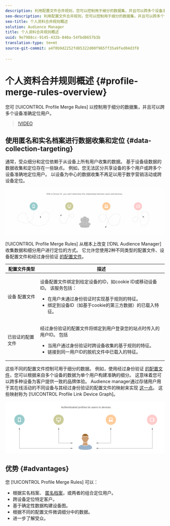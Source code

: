 ```yaml
---
description: 利用配置文件合并规则，您可以控制用于细分的数据集，并且可以跨多个设备准确定位人员。
seo-description: 利用配置文件合并规则，您可以控制用于细分的数据集，并且可以跨多个设备准确定位人员。
seo-title: 个人资料合并规则概述
solution: Audience Manager
title: 个人资料合并规则概述
uuid: 9e7988cc-9145-432b-840a-54fbd8657b3b
translation-type: tm+mt
source-git-commit: a4f0b9d2252fd85322d00f965ff35a9fed04d3f8

---
```



# 个人资料合并规则概述 {#profile-merge-rules-overview}

您可 [!UICONTROL Profile Merge Rules] 以控制用于细分的数据集，并且可以跨多个设备准确定位用户。

>[!VIDEO](https://video.tv.adobe.com/v/28974?captions=chi_hans)

## 使用匿名和实名档案进行数据收集和定位 {#data-collection-targeting}

通常，受众细分和定位依赖于从设备上所有用户收集的数据。 基于设备级数据的数据收集和定位存在一些缺点。 例如，您无法区分共享设备的多个用户或跨多个设备准确地定位用户。 以设备为中心的数据收集不再足以用于数字营销活动或跨设备定位。

![](assets/unauthenticated2.png)

[!UICONTROL Profile Merge Rules] 从根本上改变 [!DNL Audience Manager] 收集数据和细分用户进行定位的方式。 它允许您使用2种不同类型的配置文件、设备配置文件和经过身份验证 [的配置文件](../../reference/visitor-authentication-states.md)。

<table id="table_CE98C0E32A964B27804736A896233869"> 
 <thead> 
  <tr> 
   <th colname="col1" class="entry"> 配置文件类型 </th> 
   <th colname="col2" class="entry"> 描述 </th> 
  </tr> 
 </thead>
 <tbody> 
  <tr> 
   <td colname="col1"> 设备 配置文件 </td> 
   <td colname="col2"> <p>设备配置文件绑定到给定设备的ID，如cookie ID或移动设备ID。 该服务包括： </p> <p>
     <ul id="ul_0420875DE65E44FFAC76E0DD205CFEC4"> 
      <li id="li_044AD85C644A41FB8EF48164BAC0CE34">在用户未通过身份验证时实现基于规则的特征。 </li> 
      <li id="li_984D9790A6984139AFCFC2DFE4DF1BFC">绑定到设备ID（如基于cookie的第三方数据）的已载入特征。 </li>
     </ul> </p> </td>
  </tr>
  <tr> 
   <td colname="col1"> 已验证的配置文件 </td> 
   <td colname="col2"> <p>经过身份验证的配置文件将绑定到用户登录您的站点时传入的用户ID。 包括 </p>
    <ul id="ul_18319CAA875148DBAE095134D42637B3"> 
     <li id="li_E24BD33E049849E5A594B0750F530475">当用户通过身份验证时跨设备收集的基于规则的特征。 </li>
     <li id="li_531AC9E0EC9D45108457FEC8E8D4E66C">链接到同一用户ID的脱机文件中已载入的特征。 </li>
    </ul> </td>
  </tr>
 </tbody>
</table>

这些不同的配置文件控制可用于细分的数据。 例如，使用经过身份验证 [的配置文件](../../reference/visitor-authentication-states.md)，您可以根据来自多个设备的数据为单个用户构建准确的细分。 这意味着您可以跨多种设备为客户提供一致的品牌体验。 Audience manager通过存储用户用于其在线活动的不同设备与其经过身份验证的配置文件的映射来实现 [这一点](../../reference/visitor-authentication-states.md)。 这些映射称为 [!UICONTROL Profile Link Device Graph]。

![](assets/authenticated2.png)

## 优势 {#advantages}

您 [!UICONTROL Profile Merge Rules] 可以：

* 根据实名档案、 [匿名档案](../../reference/visitor-authentication-states.md)，或两者的组合定位用户。
* 跨设备定位特定客户。
* 基于确定性数据构建设备图。
* 根据不同的配置文件微调细分中的数据。
* 进一步了解受众。

